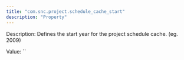 ```yaml
---
title: "com.snc.project.schedule_cache_start"
description: "Property"
---
```


Description: Defines the start year for the project schedule cache. (eg. 2009)

Value: ``